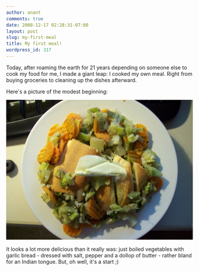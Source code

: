 ```yaml
---
author: anant
comments: true
date: 2008-12-17 02:28:31-07:00
layout: post
slug: my-first-meal
title: My first meal!
wordpress_id: 317
---
```


Today, after roaming the earth for 21 years depending on someone else to cook my food for me, I made a giant leap: I cooked my own meal. Right from buying groceries to cleaning up the dishes afterward.

Here's a picture of the modest beginning:

[![My First Meal](/images/2008/100_2229.jpg)](/images/2008/100_2229.jpg)

It looks a lot more delicious than it really was: just boiled vegetables with garlic bread - dressed with salt, pepper and a dollop of butter - rather bland for an Indian tongue. But, oh well, it's a start ;)
